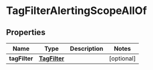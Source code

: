 

# TagFilterAlertingScopeAllOf


## Properties

| Name | Type | Description | Notes |
|------------ | ------------- | ------------- | -------------|
|**tagFilter** | [**TagFilter**](TagFilter.md) |  |  [optional] |



